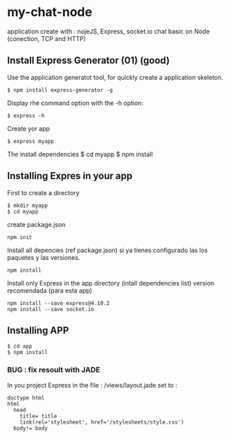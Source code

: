 # my-chat-node
 application create with : nojeJS, Express, socket.io
 chat basic on Node (conection, TCP and HTTP)

## Install Express Generator (01) (good)
Use the application generatot tool, for quickly create a application skeleton.

    $ npm install express-generator -g

Display rhe command option with the -h option:

    $ express -h

Create yor app

    $ express myapp

The install dependencies
    $ cd myapp
    $ npm install


## Installing Expres in your app
First to create a directory

    $ mkdir myapp
    $ cd myapp

create package.json

    npm init

Install all depencies (ref package.json) si ya tienes configurado las 
los paquetes y las versiones.

    npm install

Install only Express in the app directory (intall dependencies list)
version recomendada (para esta app)

    npm install --save express@4.10.2
    npm install --save socket.io


## Installing APP

    $ cd app
    $ npm install



### BUG : fix resoult with JADE

In you project Express  in the file : /views/layout.jade
set to :
    
    doctype html
    html
      head
        title= title
        link(rel='stylesheet', href='/stylesheets/style.css')
      body!= body



